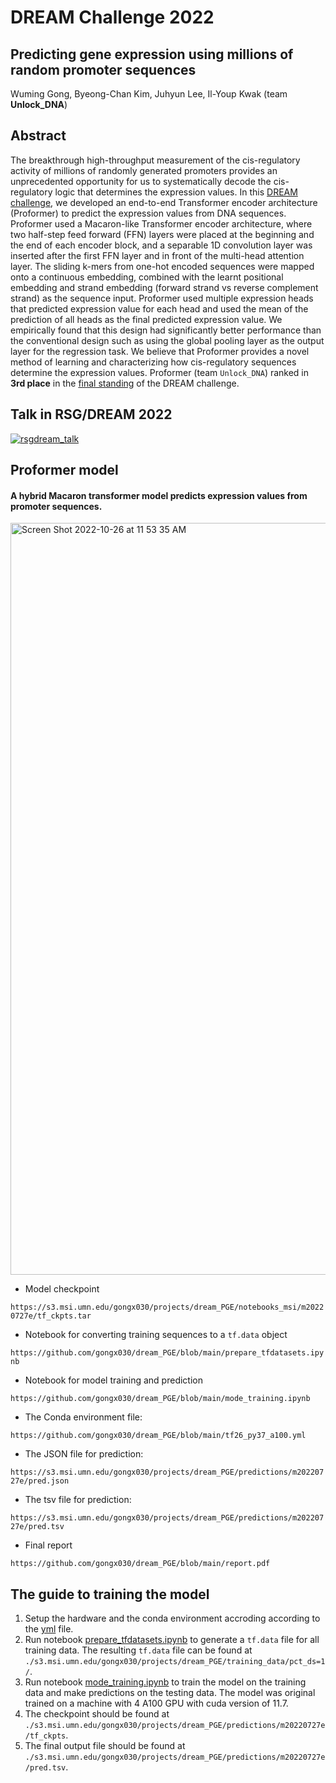# DREAM Challenge 2022
## Predicting gene expression using millions of random promoter sequences

Wuming Gong, Byeong-Chan Kim, Juhyun Lee, Il-Youp Kwak (team **Unlock_DNA**)

## Abstract

The breakthrough high-throughput measurement of the cis-regulatory activity of millions of randomly generated promoters provides an unprecedented opportunity for us to systematically decode the cis-regulatory logic that determines the expression values. In this [DREAM challenge](https://www.synapse.org/#!Synapse:syn28469146/wiki/617075), we developed an end-to-end Transformer encoder architecture (Proformer) to predict the expression values from DNA sequences. Proformer used a Macaron-like Transformer encoder architecture, where two half-step feed forward (FFN) layers were placed at the beginning and the end of each encoder block, and a separable 1D convolution layer was inserted after the first FFN layer and in front of the multi-head attention layer. The sliding k-mers from one-hot encoded sequences were mapped onto a continuous embedding, combined with the learnt positional embedding and strand embedding (forward strand vs reverse complement strand) as the sequence input. Proformer used multiple expression heads that predicted expression value for each head and used the mean of the prediction of all heads as the final predicted expression value.   We empirically found that this design had significantly better performance than the conventional design such as using the global pooling layer as the output layer for the regression task. We believe that Proformer provides a novel method of learning and characterizing how cis-regulatory sequences determine the expression values. Proformer (team `Unlock_DNA`) ranked in **3rd place** in the [final standing](https://www.synapse.org/#!Synapse:syn28469146/wiki/619131) of the DREAM challenge. 

## Talk in RSG/DREAM 2022

[![rsgdream_talk](https://img.youtube.com/vi/U5VcP0fyTyc/0.jpg)](https://www.youtube.com/watch?v=U5VcP0fyTyc) 

## Proformer model

#### A hybrid Macaron transformer model predicts expression values from promoter sequences. 

<img width="1203" alt="Screen Shot 2022-10-26 at 11 53 35 AM" src="https://user-images.githubusercontent.com/16770031/198087724-a744440f-680c-48bd-90c9-05635b9b9dd4.png">


* Model checkpoint

`https://s3.msi.umn.edu/gongx030/projects/dream_PGE/notebooks_msi/m20220727e/tf_ckpts.tar`

* Notebook for converting training sequences to a `tf.data` object

`https://github.com/gongx030/dream_PGE/blob/main/prepare_tfdatasets.ipynb`

* Notebook for model training and prediction

`https://github.com/gongx030/dream_PGE/blob/main/mode_training.ipynb`

* The Conda environment file:

`https://github.com/gongx030/dream_PGE/blob/main/tf26_py37_a100.yml`

* The JSON file for prediction:

`https://s3.msi.umn.edu/gongx030/projects/dream_PGE/predictions/m20220727e/pred.json`

* The tsv file for prediction:

`https://s3.msi.umn.edu/gongx030/projects/dream_PGE/predictions/m20220727e/pred.tsv`

* Final report

`https://github.com/gongx030/dream_PGE/blob/main/report.pdf`

## The guide to training the model

1. Setup the hardware and the conda environment accroding according to the [yml](https://github.com/gongx030/dream_PGE/blob/main/tf26_py37_a100.yml) file. 
2. Run notebook [prepare_tfdatasets.ipynb](https://github.com/gongx030/dream_PGE/blob/main/prepare_tfdatasets.ipynb) to generate a `tf.data` file for all training data. The resulting `tf.data` file can be found at `./s3.msi.umn.edu/gongx030/projects/dream_PGE/training_data/pct_ds=1/`. 
3. Run notebook [mode_training.ipynb](https://github.com/gongx030/dream_PGE/blob/main/mode_training.ipynb) to train the model on the training data and make predictions on the testing data. The model was original trained on a machine with 4 A100 GPU with cuda version of 11.7. 
4. The checkpoint should be found at `./s3.msi.umn.edu/gongx030/projects/dream_PGE/predictions/m20220727e/tf_ckpts`. 
5. The final output file should be found at `./s3.msi.umn.edu/gongx030/projects/dream_PGE/predictions/m20220727e/pred.tsv`. 

